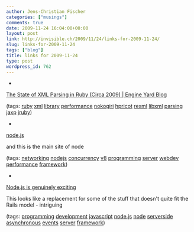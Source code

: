 ```yaml
---
author: Jens-Christian Fischer
categories: ["musings"]
comments: true
date: 2009-11-24 16:04:00+00:00
layout: post
link: http://invisible.ch/2009/11/24/links-for-2009-11-24/
slug: links-for-2009-11-24
tags: ["blog"]
title: links for 2009-11-24
type: post
wordpress_id: 762
---
```


  * 
                

[The State of XML Parsing in Ruby (Circa 2009) | Engine Yard Blog](http://www.engineyard.com/blog/2009/xml-parsing-in-ruby/)


                
                

(tags: [ruby](http://delicious.com/jaycee/ruby) [xml](http://delicious.com/jaycee/xml) [library](http://delicious.com/jaycee/library) [performance](http://delicious.com/jaycee/performance) [nokogiri](http://delicious.com/jaycee/nokogiri) [hpricot](http://delicious.com/jaycee/hpricot) [rexml](http://delicious.com/jaycee/rexml) [libxml](http://delicious.com/jaycee/libxml) [parsing](http://delicious.com/jaycee/parsing) [jaxp](http://delicious.com/jaycee/jaxp) [jruby](http://delicious.com/jaycee/jruby))


            
  * 
                

[node.js](http://nodejs.org/)


                

and this is the main site of node


                

(tags: [networking](http://delicious.com/jaycee/networking) [nodejs](http://delicious.com/jaycee/nodejs) [concurrency](http://delicious.com/jaycee/concurrency) [v8](http://delicious.com/jaycee/v8) [programming](http://delicious.com/jaycee/programming) [server](http://delicious.com/jaycee/server) [webdev](http://delicious.com/jaycee/webdev) [performance](http://delicious.com/jaycee/performance) [framework](http://delicious.com/jaycee/framework))


            
  * 
                

[Node.js is genuinely exciting](http://simonwillison.net/2009/Nov/23/node/)


                

This looks like a replacement for some of the stuff that doesn't quite fit the Rails model - intriguing


                

(tags: [programming](http://delicious.com/jaycee/programming) [development](http://delicious.com/jaycee/development) [javascript](http://delicious.com/jaycee/javascript) [node.js](http://delicious.com/jaycee/node.js) [node](http://delicious.com/jaycee/node) [serverside](http://delicious.com/jaycee/serverside) [asynchronous](http://delicious.com/jaycee/asynchronous) [events](http://delicious.com/jaycee/events) [server](http://delicious.com/jaycee/server) [framework](http://delicious.com/jaycee/framework))


            
